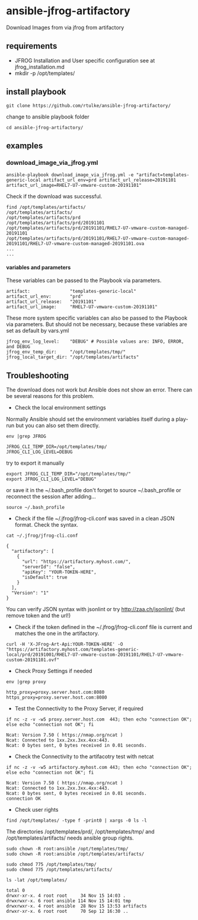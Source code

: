 # ansible-jfrog-artifactory
Download Images from via jfrog from artifactory

## requirements

* JFROG Installation and User specific configuration see at jfrog_installation.md
* mkdir -p /opt/templates/

## install playbook

```
git clone https://github.com/rtulke/ansible-jfrog-artifactory/
```

change to ansible playbook folder

```
cd ansible-jfrog-artifactory/
```

## examples

### download_image_via_jfrog.yml

```
ansible-playbook download_image_via_jfrog.yml -e "artifact=templates-generic-local artifact_url_env=prd artifact_url_release=20191101 artifact_url_image=RHEL7-U7-vmware-custom-20191101"
```

Check if the download was successful.

```
find /opt/templates/artifacts/
/opt/templates/artifacts/
/opt/templates/artifacts/prd
/opt/templates/artifacts/prd/20191101
/opt/templates/artifacts/prd/20191101/RHEL7-U7-vmware-custom-managed-20191101
/opt/templates/artifacts/prd/20191101/RHEL7-U7-vmware-custom-managed-20191101/RHEL7-U7-vmware-custom-managed-20191101.ova
...
...
```

#### variables and parameters

These variables can be passed to the Playbook via parameters.

```
artifact:               "templates-generic-local"
artifact_url_env:       "prd"
artifact_url_release:   "20191101"
artifact_url_image:     "RHEL7-U7-vmware-custom-20191101"
```

These more system specific variables can also be passed to the Playbook via parameters. But should not be necessary, because these variables are set as default by vars.yml

```
jfrog_env_log_level:    "DEBUG" # Possible values are: INFO, ERROR, and DEBUG
jfrog_env_temp_dir:     "/opt/templates/tmp/"
jfrog_local_target_dir: "/opt/templates/artifacts"
```

## Troubleshooting

The download does not work but Ansible does not show an error. There can be several reasons for this problem.

* Check the local environment settings

Normally Ansible should set the environment variables itself during a play-run but you can also set them directly.

```
env |grep JFROG

JFROG_CLI_TEMP_DIR=/opt/templates/tmp/
JFROG_CLI_LOG_LEVEL=DEBUG
```

try to export it manually

```
export JFROG_CLI_TEMP_DIR="/opt/templates/tmp/"
export JFROG_CLI_LOG_LEVEL="DEBUG"
```

or save it in the ~/.bash_profile don't forget to source ~/.bash_profile or reconnect the session after adding...

```
source ~/.bash_profile
```

* Check if the file ~/.jfrog/jfrog-cli.conf was saved in a clean JSON format. Check the syntax.

```
cat ~/.jfrog/jfrog-cli.conf

{
  "artifactory": [
    {
      "url": "https://artifactory.myhost.com/",
      "serverId": "false",
      "apiKey": "YOUR-TOKEN-HERE",
      "isDefault": true
    }
  ],
  "Version": "1"
}
```


You can verify JSON syntax with jsonlint or try http://zaa.ch/jsonlint/ (but remove token and the url!)

* Check if the token defined in the ~/.jfrog/jfrog-cli.conf file is current and matches the one in the artifactory.

```
curl -H 'X-JFrog-Art-Api:YOUR-TOKEN-HERE' -O "https://artifactory.myhost.com/templates-generic-local/prd/20191001/RHEL7-U7-vmware-custom-20191101/RHEL7-U7-vmware-custom-20191101.ovf"
```

* Check Proxy Settings if needed

```
env |grep proxy

http_proxy=proxy.server.host.com:8080
https_proxy=proxy.server.host.com:8080
```

* Test the Connectivity to the Proxy Server, if required
 
```
if nc -z -v -w5 proxy.server.host.com  443; then echo "connection OK"; else echo "connection not OK"; fi

Ncat: Version 7.50 ( https://nmap.org/ncat )
Ncat: Connected to 1xx.2xx.3xx.4xx:443.
Ncat: 0 bytes sent, 0 bytes received in 0.01 seconds.
```

* Check the Connectivity to the artifacotry test with netcat

```
if nc -z -v -w5 artifactory.myhost.com 443; then echo "connection OK"; else echo "connection not OK"; fi

Ncat: Version 7.50 ( https://nmap.org/ncat )
Ncat: Connected to 1xx.2xx.3xx.4xx:443.
Ncat: 0 bytes sent, 0 bytes received in 0.01 seconds.
connection OK
```

* Check user rights 

```
find /opt/templates/ -type f -print0 | xargs -0 ls -l
```

The directories /opt/templates/prd/, /opt/templates/tmp/ and /opt/templates/artifacts/ needs ansible group rights.

```
sudo chown -R root:ansible /opt/templates/tmp/
sudo chown -R root:ansible /opt/templates/artifacts/
```

```
sudo chmod 775 /opt/templates/tmp/
sudo chmod 775 /opt/templates/artifacts/

```

```
ls -lat /opt/templates/
```

```
total 0
drwxr-xr-x. 4 root root     34 Nov 15 14:03 .
drwxrwxr-x. 6 root ansible 114 Nov 15 14:01 tmp
drwxrwxr-x. 4 root ansible  28 Nov 15 13:53 artifacts
drwxr-xr-x. 6 root root     70 Sep 12 16:30 ..

```
